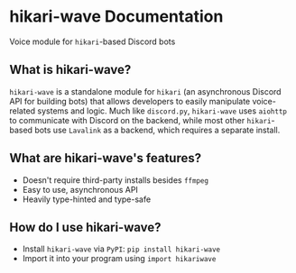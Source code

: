 # hikari-wave Documentation

Voice module for `hikari`-based Discord bots

## What is hikari-wave?

`hikari-wave` is a standalone module for `hikari` (an asynchronous Discord API for building bots) that allows developers to easily manipulate voice-related systems and logic. Much like `discord.py`, `hikari-wave` uses `aiohttp` to communicate with Discord on the backend, while most other `hikari`-based bots use `Lavalink` as a backend, which requires a separate install.

## What are hikari-wave's features?

- Doesn't require third-party installs besides `ffmpeg`
- Easy to use, asynchronous API
- Heavily type-hinted and type-safe

## How do I use hikari-wave?

- Install `hikari-wave` via `PyPI`: `pip install hikari-wave`
- Import it into your program using `import hikariwave`
